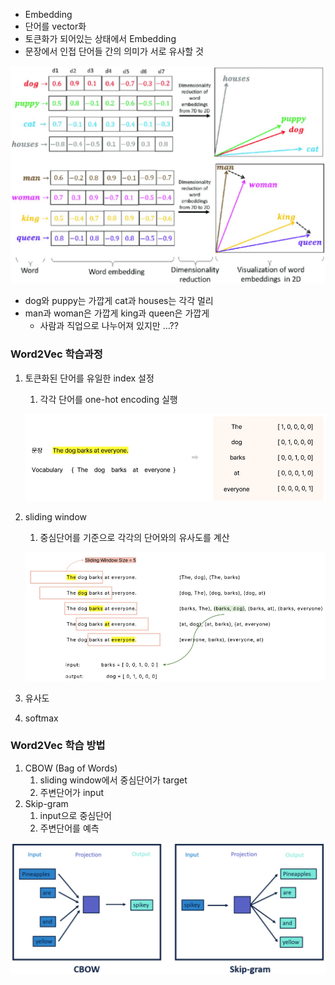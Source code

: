 - Embedding
- 단어를 vector화
- 토큰화가 되어있는 상태에서 Embedding
- 문장에서 인접 단어들 간의 의미가 서로 유사할 것

![1](../img/img_word1.png)

- dog와 puppy는 가깝게 cat과 houses는 각각 멀리
- man과 woman은 가깝게 king과 queen은 가깝게
    - 사람과 직업으로 나누어져 있지만 …??

### Word2Vec 학습과정

1. 토큰화된 단어를 유일한 index 설정
    1. 각각 단어를 one-hot encoding 실행
    
    ![2](../img/img_word2.png)

2. sliding window
    1. 중심단어를 기준으로 각각의 단어와의 유사도를 계산
    
    ![3](../img/img_word3.png)

3. 유사도
4. softmax

### Word2Vec 학습 방법

1. CBOW (Bag of Words)
    1. sliding window에서 중심단어가 target
    2. 주변단어가 input
2. Skip-gram
    1. input으로 중심단어
    2. 주변단어를 예측

![4](../img/img_word4.png)

